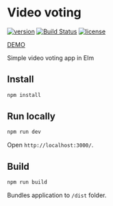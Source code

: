 # Video voting

[![version](https://img.shields.io/badge/version-1.0.0-green.svg?style=flat-square)]()
[![Build Status](https://img.shields.io/badge/build-passed-brightgreen.svg?style=flat-square)](https://semaphoreci.com/robinpokorny/video-voting)
[![license](https://img.shields.io/badge/license-MIT-blue.svg?style=flat-square)](https://github.com/robinpokorny/video-voting/blob/master/LICENSE)

[DEMO](http://robinpokorny.github.io/video-voting/)

Simple video voting app in Elm

## Install
```bash
npm install
```

## Run locally
```bash
npm run dev
```

Open `http://localhost:3000/`.

## Build
```bash
npm run build
```

Bundles application to `/dist` folder.
